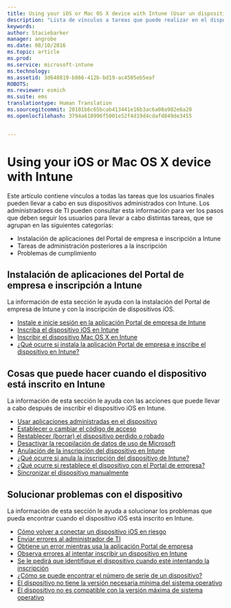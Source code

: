 ```yaml
---
title: Using your iOS or Mac OS X device with Intune (Usar un dispositivo iOS o Mac OS X con Intune) | Microsoft Intune
description: "Lista de vínculos a tareas que puede realizar en el dispositivo móvil iOS o Mac OS X cuando este está inscrito en Intune"
keywords: 
author: Staciebarker
manager: angrobe
ms.date: 08/10/2016
ms.topic: article
ms.prod: 
ms.service: microsoft-intune
ms.technology: 
ms.assetid: 3d648819-b866-412b-bd19-ac4505eb5eaf
ROBOTS: 
ms.reviewer: esmich
ms.suite: ems
translationtype: Human Translation
ms.sourcegitcommit: 20101b6c65bcab413441e16b3ac6a08a982e6a28
ms.openlocfilehash: 3794a610996f5001e52f4d19d4cdafd849de3455


---
```


# Using your iOS or Mac OS X device with Intune

Este artículo contiene vínculos a todas las tareas que los usuarios finales pueden llevar a cabo en sus dispositivos administrados con Intune. Los administradores de TI pueden consultar esta información para ver los pasos que deben seguir los usuarios para llevar a cabo distintas tareas, que se agrupan en las siguientes categorías:
- Instalación de aplicaciones del Portal de empresa e inscripción a Intune
- Tareas de administración posteriores a la inscripción
- Problemas de cumplimiento

## Instalación de aplicaciones del Portal de empresa e inscripción a Intune

La información de esta sección le ayuda con la instalación del Portal de empresa de Intune y con la inscripción de dispositivos iOS.

- [Instale e inicie sesión en la aplicación Portal de empresa de Intune](install-and-sign-in-to-the-intune-company-portal-app-ios.md)
- [Inscriba el dispositivo iOS en Intune](enroll-your-device-in-intune-ios.md)
- [Inscribir el dispositivo Mac OS X en Intune](enroll-your-device-in-intune-mac-os-x.md)
- [¿Qué ocurre si instala la aplicación Portal de empresa e inscribe el dispositivo en Intune?](what-happens-if-you-install-the-Company-Portal-app-and-enroll-your-device-in-intune-ios.md)

## Cosas que puede hacer cuando el dispositivo está inscrito en Intune

La información de esta sección le ayuda con las acciones que puede llevar a cabo después de inscribir el dispositivo iOS en Intune.

- [Usar aplicaciones administradas en el dispositivo](use-managed-apps-on-your-device-ios.md)
- [Establecer o cambiar el código de acceso](set-or-change-your-passcode-ios.md)
- [Restablecer (borrar) el dispositivo perdido o robado](reset-erase-your-lost-or-stolen-device-ios.md)
- [Desactivar la recopilación de datos de uso de Microsoft](turn-off-microsoft-usage-data-collection-ios.md)
- [Anulación de la inscripción del dispositivo en Intune](unenroll-your-device-from-intune-ios.md)
- [¿Qué ocurre si anula la inscripción del dispositivo de Intune?](what-happens-if-you-unenroll-your-device-from-intune-ios.md)
- [¿Qué ocurre si restablece el dispositivo con el Portal de empresa?](what-happens-if-you-reset-your-device-using-the-company-portal-ios.md)
- [Sincronizar el dispositivo manualmente](sync-your-device-manually-ios.md)

## Solucionar problemas con el dispositivo

La información de esta sección le ayuda a solucionar los problemas que pueda encontrar cuando el dispositivo iOS está inscrito en Intune.

- [Cómo volver a conectar un dispositivo iOS en riesgo](how-to-reconnect-a-compromised-ios-device.md)
- [Enviar errores al administrador de TI](send-errors-to-your-it-admin-ios.md)
- [Obtiene un error mientras usa la aplicación Portal de empresa](you-get-an-error-while-using-the-company-portal-app-ios.md)
- [Observa errores al intentar inscribir un dispositivo en Intune](you-see-errors-while-trying-to-enroll-your-device-in-intune-ios.md)
- [Se le pedirá que identifique el dispositivo cuando esté intentando la inscripción](you-are-asked-to-identify-your-device-when-trying-to-enroll-ios.md)
- [¿Cómo se puede encontrar el número de serie de un dispositivo?](how-do-i-find-the-serial-number-on-my-device-ios.md)
- [El dispositivo no tiene la versión necesaria mínima del sistema operativo](device-doesnt-have-the-required-minimum-operating-system-version-ios.md)
- [El dispositivo no es compatible con la versión máxima de sistema operativo](device-doesnt-comply-with-the-maximum-operating-system-version-ios.md)



<!--HONumber=Aug16_HO5-->


